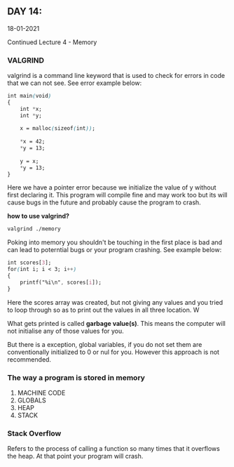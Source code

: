 ## DAY 14:

18-01-2021

Continued Lecture 4 - Memory

### VALGRIND

valgrind is a command line keyword that is used to check for errors in code that we can not see.  See error example below:

```css
int main(void)
{
    int *x;
    int *y;
    
    x = malloc(sizeof(int));
    
    *x = 42;
    *y = 13;
    
    y = x;
    *y = 13;
}
```

Here we have a pointer error because we initialize the value of y without first declaring it. This program will compile fine and may work too but its will cause bugs in the future and probably cause the program to crash.

**how to use valgrind?**

```css
valgrind ./memory
```

Poking into memory you shouldn't be touching in the first place is bad and can lead to poterntial bugs or your program crashing. See example below:

```css
int scores[3];
for(int i; i < 3; i++)
{
	printf("%i\n", scores[i]);
}
```

Here the scores array was created, but not giving any values and you tried to loop through so as to print out the values in all three location. W

What gets printed is called **garbage value(s)**. This means the computer will not initialise any of those values for you.

But there is a exception, global variables, if you do not set them are conventionally initialized to 0 or nul for you. However this approach is not recommended.

### The way a program is stored in memory

1. MACHINE CODE
2. GLOBALS
3. HEAP
4. STACK

### Stack Overflow

Refers to the process of calling a function so many times that it overflows the heap. At that point your program will crash.

